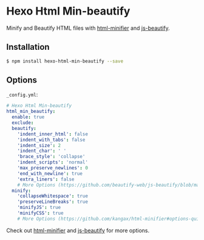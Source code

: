 # Hexo Html Min-beautify

Minify and Beautify HTML files with [html-minifier](https://github.com/kangax/html-minifier) and [js-beautify](https://github.com/beautify-web/js-beautify).

## Installation

``` bash
$ npm install hexo-html-min-beautify --save
```

## Options

`_config.yml`:

``` yaml
# Hexo Html Min-beautify
html_min_beautify:
  enable: true
  exclude:
  beautify:
    'indent_inner_html': false
    'indent_with_tabs': false
    'indent_size': 2
    'indent_char': ' '
    'brace_style': 'collapse'
    'indent_scripts': 'normal'
    'max_preserve_newlines': 0
    'end_with_newline': true
    'extra_liners': false
    # More Options (https://github.com/beautify-web/js-beautify/blob/master/README.md#css--html)
  minify:
    'collapseWhitespace': true
    'preserveLineBreaks': true
    'minifyJS': true
    'minifyCSS': true
    # More Options (https://github.com/kangax/html-minifier#options-quick-reference)

```

Check out [html-minifier](https://github.com/kangax/html-minifier#options-quick-reference) and [js-beautify](https://github.com/beautify-web/js-beautify/blob/master/README.md#css--html) for more options.
